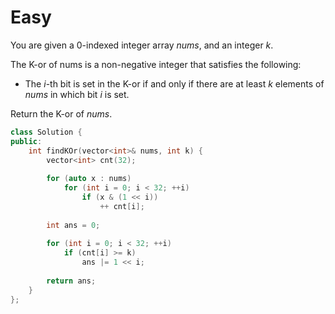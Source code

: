 # Easy

You are given a 0-indexed integer array $nums$, and an integer $k$.

The K-or of nums is a non-negative integer that satisfies the following:

- The $i$-th bit is set in the K-or if and only if there are at least $k$ elements of $nums$ in which bit $i$ is set.

Return the K-or of $nums$.

```cpp
class Solution {
public:
    int findKOr(vector<int>& nums, int k) {
        vector<int> cnt(32);
        
        for (auto x : nums)
            for (int i = 0; i < 32; ++i)
                if (x & (1 << i))
                    ++ cnt[i];
        
        int ans = 0;
        
        for (int i = 0; i < 32; ++i)
            if (cnt[i] >= k)
                ans |= 1 << i;
        
        return ans;
    }
};
```
